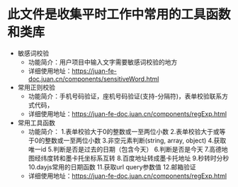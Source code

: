 # 此文件是收集平时工作中常用的工具函数和类库

- 敏感词校验
    - 功能简介：用户项目中输入文字需要敏感词校验的地方
    - 详细使用地址：https://juan-fe-doc.juan.cn/components/sensitiveWord.html
- 常用正则校验
    - 功能简介：手机号码验证，座机号码验证(支持-分隔符)，表单校验联系方式代码，
    - 详细使用地址：https://juan-fe-doc.juan.cn/components/regExp.html
- 常用工具函数
    - 功能简介：
        1.表单校验大于0的整数或一至两位小数
        2.表单校验大于或等于0的整数或一至两位小数
        3.非空元素判断(string, array, object)
        4.获取唯一id
        5.判断是否是过去的日期（包含今天）
        6.判断是否是今天
        7.高德地图经纬度转和墨卡托坐标系互转
        8.百度地址转成墨卡托地址
        9.秒转时分秒
        10.dayjs常用的日期函数
        11.获取url query参数值
        12.邮箱验证
    - 详细使用地址：https://juan-fe-doc.juan.cn/components/regExp.html